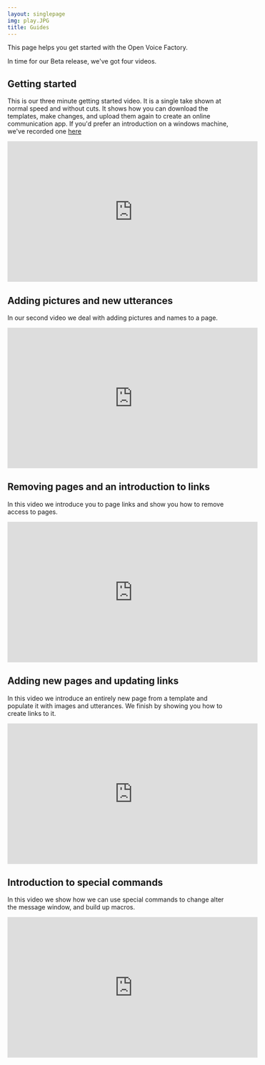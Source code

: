 ```yaml
---
layout: singlepage
img: play.JPG
title: Guides
---
```


This page helps you get started with the Open Voice Factory.  

In time for our Beta release, we've got four videos. 


## Getting started ##


This is our three minute getting started video. It is a single take shown at normal speed and without cuts. It shows how you can download the templates, make changes, and upload them again to create an online communication app. If you'd prefer an introduction on a windows machine, we've recorded one [here](https://www.youtube.com/watch?reload=9&v=NMEamPEvabU&feature=youtu.be)

<iframe width="560" height="315" src="https://www.youtube.com/embed/EMURT7RXOLg" frameborder="0" allowfullscreen></iframe>



## Adding pictures and new utterances

In our second video we deal with adding pictures and names to a page. 

<iframe width="560" height="315" src="https://www.youtube.com/embed/hebjNiZaQLY" frameborder="0" allowfullscreen></iframe>



## Removing pages and an introduction to links

In this video we introduce you to page links and show you how to remove access to pages. 


<iframe width="560" height="315" src="https://www.youtube.com/embed/HXkQk0PNakY" frameborder="0" allowfullscreen></iframe>

## Adding new pages and updating links 

In this video we introduce an entirely new page from a template and populate it with images and utterances. We finish by showing you how to create links to it.   

<iframe width="560" height="315" src="https://www.youtube.com/embed/OT6BeiLax9o" frameborder="0" allowfullscreen></iframe>

## Introduction to special commands

In this video we show how we can use special commands to change alter the message window, and build up macros. 

<iframe width="560" height="315" src="https://www.youtube.com/embed/Yb5t1pJP7n0" frameborder="0" allowfullscreen></iframe>
